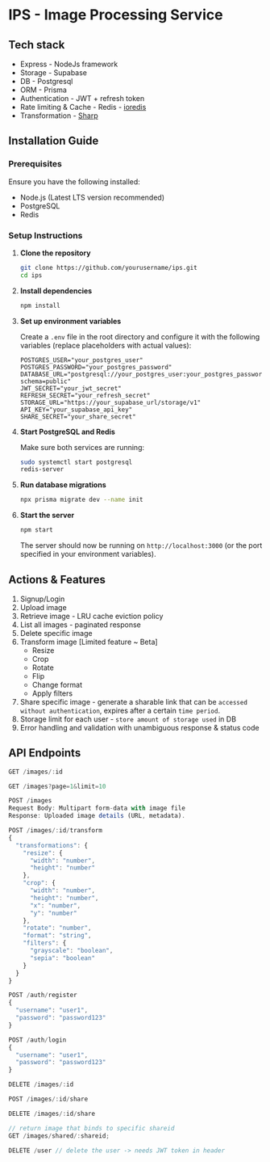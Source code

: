 # IPS - Image Processing Service

## Tech stack

- Express - NodeJs framework
- Storage - Supabase
- DB - Postgresql
- ORM - Prisma
- Authentication - JWT + refresh token
- Rate limiting & Cache - Redis - [ioredis](https://github.com/redis/ioredis)
- Transformation - [Sharp](https://sharp.pixelplumbing.com/)

## Installation Guide

### Prerequisites

Ensure you have the following installed:

- Node.js (Latest LTS version recommended)
- PostgreSQL
- Redis

### Setup Instructions

1. **Clone the repository**

   ```sh
   git clone https://github.com/yourusername/ips.git
   cd ips
   ```

2. **Install dependencies**

   ```sh
   npm install
   ```

3. **Set up environment variables**

   Create a `.env` file in the root directory and configure it with the following variables (replace placeholders with actual values):

   ```env
   POSTGRES_USER="your_postgres_user"
   POSTGRES_PASSWORD="your_postgres_password"
   DATABASE_URL="postgresql://your_postgres_user:your_postgres_password@localhost:5432/your_database?schema=public"
   JWT_SECRET="your_jwt_secret"
   REFRESH_SECRET="your_refresh_secret"
   STORAGE_URL="https://your_supabase_url/storage/v1"
   API_KEY="your_supabase_api_key"
   SHARE_SECRET="your_share_secret"
   ```

4. **Start PostgreSQL and Redis**

   Make sure both services are running:

   ```sh
   sudo systemctl start postgresql
   redis-server
   ```

5. **Run database migrations**

   ```sh
   npx prisma migrate dev --name init
   ```

6. **Start the server**

   ```sh
   npm start
   ```

   The server should now be running on `http://localhost:3000` (or the port specified in your environment variables).

## Actions & Features

1. Signup/Login
2. Upload image
3. Retrieve image - LRU cache eviction policy
4. List all images - paginated response
5. Delete specific image
6. Transform image [Limited feature ~ Beta]
   - Resize
   - Crop
   - Rotate
   - Flip
   - Change format
   - Apply filters
7. Share specific image - generate a sharable link that can be `accessed without authentication`, expires after a certain `time period`.
8. Storage limit for each user - `store amount of storage used` in DB
9. Error handling and validation with unambiguous response & status code

## API Endpoints

```js
GET /images/:id
```

```js
GET /images?page=1&limit=10
```

```js
POST /images
Request Body: Multipart form-data with image file
Response: Uploaded image details (URL, metadata).
```

```js
POST /images/:id/transform
{
  "transformations": {
    "resize": {
      "width": "number",
      "height": "number"
    },
    "crop": {
      "width": "number",
      "height": "number",
      "x": "number",
      "y": "number"
    },
    "rotate": "number",
    "format": "string",
    "filters": {
      "grayscale": "boolean",
      "sepia": "boolean"
    }
  }
}
```

```js
POST /auth/register
{
  "username": "user1",
  "password": "password123"
}
```

```js
POST /auth/login
{
  "username": "user1",
  "password": "password123"
}
```

```js
DELETE /images/:id
```

```js
POST /images/:id/share
```

```js
DELETE /images/:id/share
```

```js
// return image that binds to specific shareid
GET /images/shared/:shareid;
```

```js
DELETE /user // delete the user -> needs JWT token in header
